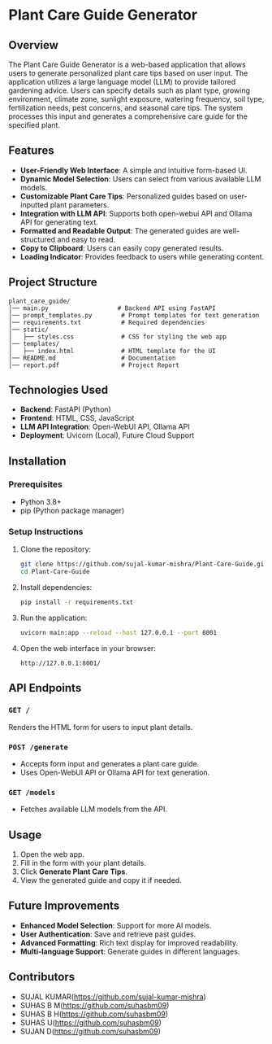 # Plant Care Guide Generator

## Overview
The Plant Care Guide Generator is a web-based application that allows users to generate personalized plant care tips based on user input. The application utilizes a large language model (LLM) to provide tailored gardening advice. Users can specify details such as plant type, growing environment, climate zone, sunlight exposure, watering frequency, soil type, fertilization needs, pest concerns, and seasonal care tips. The system processes this input and generates a comprehensive care guide for the specified plant.

## Features
- **User-Friendly Web Interface**: A simple and intuitive form-based UI.
- **Dynamic Model Selection**: Users can select from various available LLM models.
- **Customizable Plant Care Tips**: Personalized guides based on user-inputted plant parameters.
- **Integration with LLM API**: Supports both open-webui API and Ollama API for generating text.
- **Formatted and Readable Output**: The generated guides are well-structured and easy to read.
- **Copy to Clipboard**: Users can easily copy generated results.
- **Loading Indicator**: Provides feedback to users while generating content.

## Project Structure
```
plant_care_guide/
│── main.py                   # Backend API using FastAPI
│── prompt_templates.py        # Prompt templates for text generation
│── requirements.txt           # Required dependencies
│── static/
│   ├── styles.css             # CSS for styling the web app
│── templates/
│   ├── index.html             # HTML template for the UI
│── README.md                  # Documentation
│── report.pdf                 # Project Report
```

## Technologies Used
- **Backend**: FastAPI (Python)
- **Frontend**: HTML, CSS, JavaScript
- **LLM API Integration**: Open-WebUI API, Ollama API
- **Deployment**: Uvicorn (Local), Future Cloud Support

## Installation
### Prerequisites
- Python 3.8+
- pip (Python package manager)

### Setup Instructions
1. Clone the repository:
   ```sh
   git clone https://github.com/sujal-kumar-mishra/Plant-Care-Guide.git
   cd Plant-Care-Guide
   ```
2. Install dependencies:
   ```sh
   pip install -r requirements.txt
   ```
3. Run the application:
   ```sh
   uvicorn main:app --reload --host 127.0.0.1 --port 8001
   ```
4. Open the web interface in your browser:
   ```
   http://127.0.0.1:8001/
   ```

## API Endpoints
### `GET /`
Renders the HTML form for users to input plant details.

### `POST /generate`
- Accepts form input and generates a plant care guide.
- Uses Open-WebUI API or Ollama API for text generation.

### `GET /models`
- Fetches available LLM models from the API.

## Usage
1. Open the web app.
2. Fill in the form with your plant details.
3. Click **Generate Plant Care Tips**.
4. View the generated guide and copy it if needed.

## Future Improvements
- **Enhanced Model Selection**: Support for more AI models.
- **User Authentication**: Save and retrieve past guides.
- **Advanced Formatting**: Rich text display for improved readability.
- **Multi-language Support**: Generate guides in different languages.

## Contributors
- SUJAL KUMAR(https://github.com/sujal-kumar-mishra)
- SUHAS B M(https://github.com/suhasbm09)
- SUHAS B H(https://github.com/suhasbm09)
- SUHAS U(https://github.com/suhasbm09)
- SUJAN D(https://github.com/suhasbm09)



